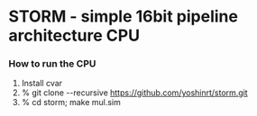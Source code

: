 STORM - simple 16bit pipeline architecture CPU
======================
### How to run the CPU ###

1. Install cvar
1. % git clone --recursive https://github.com/yoshinrt/storm.git
1. % cd storm; make mul.sim
